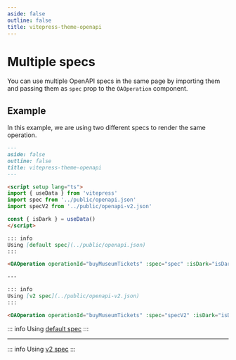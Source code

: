 ```yaml
---
aside: false
outline: false
title: vitepress-theme-openapi
---
```


# Multiple specs

You can use multiple OpenAPI specs in the same page by importing them and passing them as `spec` prop to the `OAOperation` component.

## Example

In this example, we are using two different specs to render the same operation.

```markdown
---
aside: false
outline: false
title: vitepress-theme-openapi
---

<script setup lang="ts">
import { useData } from 'vitepress'
import spec from '../public/openapi.json'
import specV2 from '../public/openapi-v2.json'

const { isDark } = useData()
</script>

::: info
Using [default spec](../public/openapi.json)
:::

<OAOperation operationId="buyMuseumTickets" :spec="spec" :isDark="isDark" />

---

::: info
Using [v2 spec](../public/openapi-v2.json)
:::

<OAOperation operationId="buyMuseumTickets" :spec="specV2" :isDark="isDark" />
```

<script setup lang="ts">
import { useData } from 'vitepress'
import spec from '../public/openapi.json'
import specV2 from '../public/openapi-v2.json'

const { isDark } = useData()
</script>

::: info
Using [default spec](../public/openapi.json)
:::

<OAOperation operationId="buyMuseumTickets" :spec="spec" :isDark="isDark" />

---

::: info
Using [v2 spec](../public/openapi-v2.json)
:::

<OAOperation operationId="buyMuseumTickets" :spec="specV2" :isDark="isDark" />
